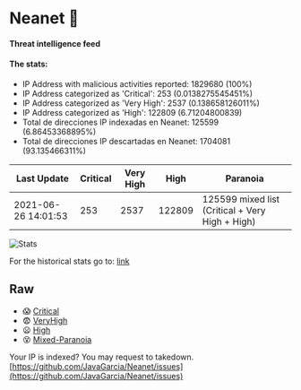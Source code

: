 # Neanet :hocho:
#### Threat intelligence feed
#### The stats:

- IP Address with malicious activities reported: 1829680 (100%)
- IP Address categorized as 'Critical':  253 (0.0138275545451%)
- IP Address categorized as 'Very High':  2537 (0.138658126011%)
- IP Address categorized as 'High':  122809 (6.71204800839)
- Total de direcciones IP indexadas en Neanet:  125599 (6.86453368895%)
- Total de direcciones IP descartadas en Neanet:  1704081 (93.135466311%)

| Last Update | Critical | Very High | High | Paranoia |
| --- | --- | --- | --- | --- |
| 2021-06-26 14:01:53 | 253 | 2537 | 122809 | 125599 mixed list (Critical + Very High + High)|

![Stats](https://docs.google.com/spreadsheets/d/e/2PACX-1vSnaNMIXVabIpDJjufMlzH7poXnshF3mgd8Is1g9ytUEzVsP5my4Trn8f-xkoLLQ38xpL3HtmUexLo6/pubchart?oid=501124687&format=image)

For the historical stats go to: [link](/stats.csv)
## Raw
- :scream: [Critical](https://raw.githubusercontent.com/JavaGarcia/Neanet/master/blacklists/neanet_critical.txt)
- :fearful: [VeryHigh](https://raw.githubusercontent.com/JavaGarcia/Neanet/master/blacklists/neanet_veryHigh.txtt)
- :frowning: [High](https://raw.githubusercontent.com/JavaGarcia/Neanet/master/blacklists/neanet_high.txt)
- :dizzy_face: [Mixed-Paranoia](https://raw.githubusercontent.com/JavaGarcia/Neanet/master/blacklists/neanet_all.txt)


Your IP is indexed? You may request to takedown. [https://github.com/JavaGarcia/Neanet/issues](https://github.com/JavaGarcia/Neanet/issues)











































































































































































































































































































































































































































































































































































































































































































































































































































































































































































































































































































































































































































































































































































































































































































































































































































































































































































































































































































































































































































































































































































































































































































































































































































































































































































































































































































































































































































































































































































































































































































































































































































































































































































































































































































































































































































































































































































































































































































































































































































































































































































































































































































































































































































































































































































































































































































































































































































































































































































































































































































































































































































































































































































































































































































































































































































































































































































































































































































































































































































































































































































































































































































































































































































































































































































































































































































































































































































































































































































































































































































































































































































































































































































































































